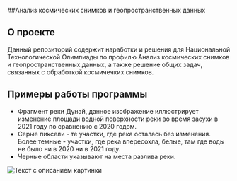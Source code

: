##Анализ космических снимков и геопространственных данных

## О проекте
Данный репозиторий содержит наработки и решения для  Национальной Технологической Олимпиады
по профилю Анализ космических снимков и геопространственных данных, а также решение общих задач, связанных с обработкой космичечких снимков.

## Примеры работы программы

- Фрагмент реки Дунай, данное изображение иллюстрирует изменение площади водной поверхности реки во время засухи в 2021 году по сравнению с 2020 годом.
- Серые пиксели - те участки, где река осталась без изменения. Более темные - участки, где река впересохла, белые, там где воды не было ни в 2020 ни в 2021 году.
- Черные области указывают на места разлива реки.

<image src="/Water_difference_dunai_2020-2021.jpg" alt="Текст с описанием картинки">

